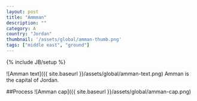 ```yaml
---
layout: post
title: "Ammman"
description: ""
category: A
country: "Jordan"
thumbnail: '/assets/global/amman-thumb.png'
tags: ["middle east", "ground"]
---
```

{% include JB/setup %}

![Amman text]({{ site.baseurl }}/assets/global/amman-text.png)
Amman is the capital of Jordan.

##Process
![Amman cap]({{ site.baseurl }}/assets/global/amman-cap.png)
